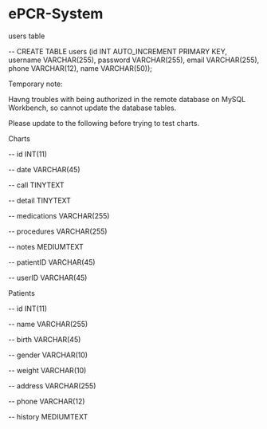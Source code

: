 # ePCR-System

users table

-- CREATE TABLE users (id INT AUTO_INCREMENT PRIMARY KEY, username VARCHAR(255), password VARCHAR(255), email VARCHAR(255), phone VARCHAR(12), name VARCHAR(50));

Temporary note:

Havng troubles with being authorized in the remote database on MySQL Workbench, so cannot update the database tables.

Please update to the following before trying to test charts.

Charts

-- id           INT(11)

-- date         VARCHAR(45)

-- call         TINYTEXT

-- detail       TINYTEXT

-- medications  VARCHAR(255)

-- procedures   VARCHAR(255)

-- notes        MEDIUMTEXT

-- patientID    VARCHAR(45)

-- userID       VARCHAR(45)

Patients

-- id           INT(11)

-- name         VARCHAR(255)

-- birth        VARCHAR(45)

-- gender       VARCHAR(10)

-- weight       VARCHAR(10)

-- address      VARCHAR(255)

-- phone        VARCHAR(12)

-- history      MEDIUMTEXT
